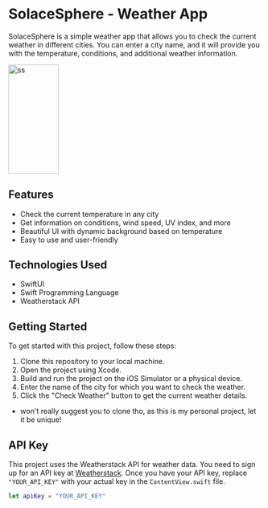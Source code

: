 
# SolaceSphere - Weather App

SolaceSphere is a simple weather app that allows you to check the current weather in different cities. You can enter a city name, and it will provide you with the temperature, conditions, and additional weather information.

<img src="https://cdn.discordapp.com/attachments/929653900812886076/1165973129634525184/simulator_screenshot_AA4F1953-0F9D-413F-AC18-6C9A5B513223.png?ex=6548cc18&is=65365718&hm=69b46de2428d4edabe77cffcbad62efcfc7fb9a181a7c96f7fe09f43679ac26d&" width="100" height="216.79" alt="ss">





## Features

- Check the current temperature in any city
- Get information on conditions, wind speed, UV index, and more
- Beautiful UI with dynamic background based on temperature
- Easy to use and user-friendly

## Technologies Used

- SwiftUI
- Swift Programming Language
- Weatherstack API

## Getting Started

To get started with this project, follow these steps:

1. Clone this repository to your local machine.
2. Open the project using Xcode.
3. Build and run the project on the iOS Simulator or a physical device.
4. Enter the name of the city for which you want to check the weather.
5. Click the "Check Weather" button to get the current weather details.
- won't really suggest you to clone tho, as this is my personal project, let it be unique!
## API Key

This project uses the Weatherstack API for weather data. You need to sign up for an API key at [Weatherstack](https://weatherstack.com/). Once you have your API key, replace `"YOUR_API_KEY"` with your actual key in the `ContentView.swift` file.

```swift
let apiKey = "YOUR_API_KEY"
